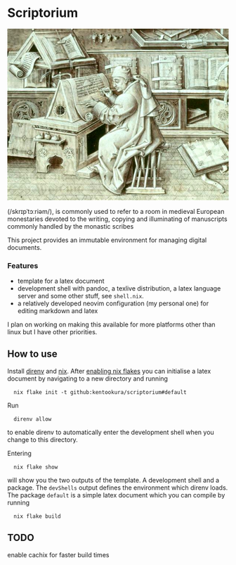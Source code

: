 # Scriptorium 

![](./assets/Escribano.jpg)

(/skrɪpˈtɔːriəm/), is commonly used to refer to a room in medieval European monestaries devoted to the writing, copying and illuminating of manuscripts commonly handled by the monastic scribes

This project provides an immutable environment for managing digital documents.

### Features

- template for a latex document 
- development shell with pandoc, a texlive distribution, a latex language server
  and some other stuff, see `shell.nix`.
- a relatively developed neovim configuration (my personal one) for editing
  markdown and latex

I plan on working on making this available for more platforms other than linux
but I have other priorities.

## How to use

Install [direnv](https://direnv.net) and [nix](https://nixos.org/). After [enabling nix flakes](https://nixos.wiki/wiki/flakes) you can initialise a latex document by navigating to a new directory and running
```
  nix flake init -t github:kentookura/scriptorium#default
```
Run
```
  direnv allow
```
to enable direnv to automatically enter the development shell when you change to
this directory.

Entering
```
  nix flake show
```
will show you the two outputs of the template. A development shell and a package. The
`devShells` output defines the environment which direnv loads. The package
`default` is a simple latex document which you can compile by running 
```
  nix flake build
```

## TODO
enable cachix for faster build times
